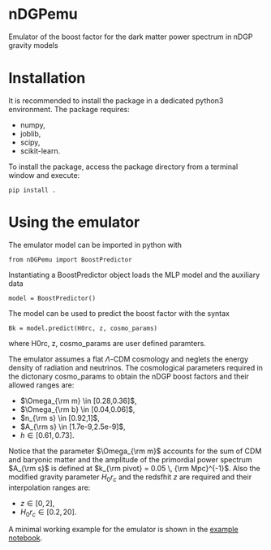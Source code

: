 # nDGPemu
Emulator of the boost factor for the dark matter power spectrum in nDGP gravity models

# Installation
It is recommended to install the package in a dedicated python3 environment. The package requires:
- numpy,
- joblib,
- scipy,
- scikit-learn.

To install the package, access the package directory from a terminal window and execute:

    pip install .

# Using the emulator
The emulator model can be imported in python with

    from nDGPemu import BoostPredictor

Instantiating a BoostPredictor object loads the MLP model and the auxiliary data

    model = BoostPredictor()

The model can be used to predict the boost factor with the syntax

    Bk = model.predict(H0rc, z, cosmo_params)

where H0rc, z, cosmo_params are user defined paramters. 

The emulator assumes a flat $\Lambda$-CDM cosmology and neglets the energy density of radiation and neutrinos. The cosmological parameters required in the dictonary cosmo_params to obtain the nDGP boost factors and their allowed ranges are: 
- $\Omega_{\rm m} \in [0.28,0.36]$,
- $\Omega_{\rm b} \in [0.04,0.06]$,
- $n_{\rm s} \in [0.92,1]$,
- $A_{\rm s} \in [1.7e-9,2.5e-9]$,
- $h \in [0.61,0.73]$.

Notice that the parameter $\Omega_{\rm m}$ accounts for the sum of CDM and baryonic matter and the amplitude of the primordial power spectrum $A_{\rm s}$ is defined at $k_{\rm pivot} = 0.05 \, {\rm Mpc}^{-1}$. Also the modified gravity parameter $H_0r_c$ and the redsfhit $z$ are required and their interpolation ranges are:
- $z \in [0,2]$,
- $H_0 r_c \in [0.2,20]$.

A minimal working example for the emulator is shown in the [example notebook](notebooks/example.ipynb).
